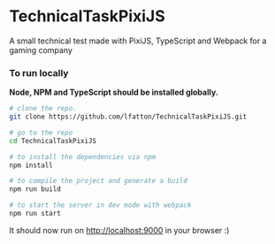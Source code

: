 # TechnicalTaskPixiJS
A small technical test made with PixiJS, TypeScript and Webpack for a gaming company

### To run locally
**Node, NPM and TypeScript should be installed globally.**

```bash
# clone the repo.
git clone https://github.com/lfatton/TechnicalTaskPixiJS.git

# go to the repo
cd TechnicalTaskPixiJS 

# to install the dependencies via npm
npm install

# to compile the project and generate a build
npm run build

# to start the server in dev mode with webpack 
npm run start
```
It should now run on [http://localhost:9000](http://localhost:9000) in your browser :) 